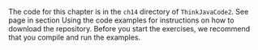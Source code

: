 The code for this chapter is in the `ch14` directory of `ThinkJavaCode2`. See page in section Using the code examples for instructions on how to download the repository. Before you start the exercises, we recommend that you compile and run the examples.